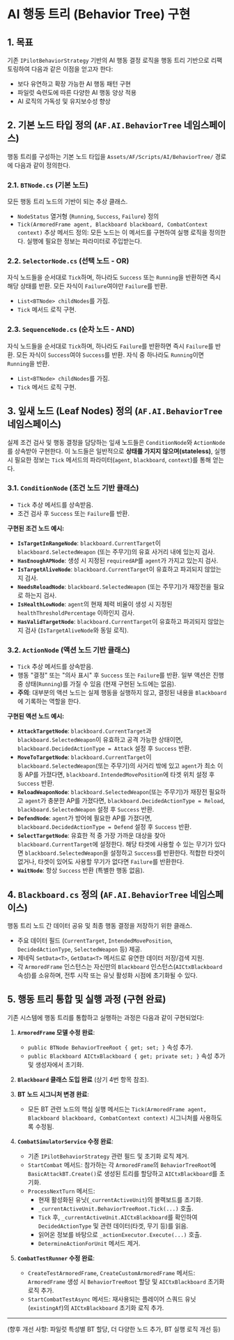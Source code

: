 # AI 행동 트리 (Behavior Tree) 구현

## 1. 목표

기존 `IPilotBehaviorStrategy` 기반의 AI 행동 결정 로직을 행동 트리 기반으로 리팩토링하여 다음과 같은 이점을 얻고자 한다:

-   보다 유연하고 확장 가능한 AI 행동 패턴 구현
-   파일럿 숙련도에 따른 다양한 AI 행동 양상 적용
-   AI 로직의 가독성 및 유지보수성 향상

## 2. 기본 노드 타입 정의 (`AF.AI.BehaviorTree` 네임스페이스)

행동 트리를 구성하는 기본 노드 타입을 `Assets/AF/Scripts/AI/BehaviorTree/` 경로에 다음과 같이 정의한다.

### 2.1. `BTNode.cs` (기본 노드)

모든 행동 트리 노드의 기반이 되는 추상 클래스.

-   `NodeStatus` 열거형 (`Running`, `Success`, `Failure`) 정의
-   `Tick(ArmoredFrame agent, Blackboard blackboard, CombatContext context)` 추상 메서드 정의: 모든 노드는 이 메서드를 구현하여 실행 로직을 정의한다. 실행에 필요한 정보는 파라미터로 주입받는다.

### 2.2. `SelectorNode.cs` (선택 노드 - OR)

자식 노드들을 순서대로 `Tick`하며, 하나라도 `Success` 또는 `Running`을 반환하면 즉시 해당 상태를 반환. 모든 자식이 `Failure`여야만 `Failure`를 반환.

-   `List<BTNode> childNodes`를 가짐.
-   `Tick` 메서드 로직 구현.

### 2.3. `SequenceNode.cs` (순차 노드 - AND)

자식 노드들을 순서대로 `Tick`하며, 하나라도 `Failure`를 반환하면 즉시 `Failure`를 반환. 모든 자식이 `Success`여야 `Success`를 반환. 자식 중 하나라도 `Running`이면 `Running`을 반환.

-   `List<BTNode> childNodes`를 가짐.
-   `Tick` 메서드 로직 구현.

## 3. 잎새 노드 (Leaf Nodes) 정의 (`AF.AI.BehaviorTree` 네임스페이스)

실제 조건 검사 및 행동 결정을 담당하는 잎새 노드들은 `ConditionNode`와 `ActionNode`를 상속받아 구현한다. 이 노드들은 일반적으로 **상태를 가지지 않으며(stateless)**, 실행 시 필요한 정보는 `Tick` 메서드의 파라미터(`agent`, `blackboard`, `context`)를 통해 얻는다.

### 3.1. `ConditionNode` (조건 노드 기반 클래스)

-   `Tick` 추상 메서드를 상속받음.
-   조건 검사 후 `Success` 또는 `Failure`를 반환.

**구현된 조건 노드 예시:**

-   **`IsTargetInRangeNode`**: `blackboard.CurrentTarget`이 `blackboard.SelectedWeapon` (또는 주무기)의 유효 사거리 내에 있는지 검사.
-   **`HasEnoughAPNode`**: 생성 시 지정된 `requiredAP`를 `agent`가 가지고 있는지 검사.
-   **`IsTargetAliveNode`**: `blackboard.CurrentTarget`이 유효하고 파괴되지 않았는지 검사.
-   **`NeedsReloadNode`**: `blackboard.SelectedWeapon` (또는 주무기)가 재장전을 필요로 하는지 검사.
-   **`IsHealthLowNode`**: `agent`의 현재 체력 비율이 생성 시 지정된 `healthThresholdPercentage` 이하인지 검사.
-   **`HasValidTargetNode`**: `blackboard.CurrentTarget`이 유효하고 파괴되지 않았는지 검사 (`IsTargetAliveNode`와 동일 로직).

### 3.2. `ActionNode` (액션 노드 기반 클래스)

-   `Tick` 추상 메서드를 상속받음.
-   행동 "결정" 또는 "의사 표시" 후 `Success` 또는 `Failure`를 반환. 일부 액션은 진행 중 상태(`Running`)를 가질 수 있음 (현재 구현된 노드에는 없음).
-   **주의**: 대부분의 액션 노드는 실제 행동을 실행하지 않고, 결정된 내용을 `Blackboard`에 기록하는 역할을 한다.

**구현된 액션 노드 예시:**

-   **`AttackTargetNode`**: `blackboard.CurrentTarget`과 `blackboard.SelectedWeapon`이 유효하고 공격 가능한 상태이면, `blackboard.DecidedActionType = Attack` 설정 후 `Success` 반환.
-   **`MoveToTargetNode`**: `blackboard.CurrentTarget`이 `blackboard.SelectedWeapon`(또는 주무기)의 사거리 밖에 있고 `agent`가 최소 이동 AP를 가졌다면, `blackboard.IntendedMovePosition`에 타겟 위치 설정 후 `Success` 반환.
-   **`ReloadWeaponNode`**: `blackboard.SelectedWeapon`(또는 주무기)가 재장전 필요하고 `agent`가 충분한 AP를 가졌다면, `blackboard.DecidedActionType = Reload`, `blackboard.SelectedWeapon` 설정 후 `Success` 반환.
-   **`DefendNode`**: `agent`가 방어에 필요한 AP를 가졌다면, `blackboard.DecidedActionType = Defend` 설정 후 `Success` 반환.
-   **`SelectTargetNode`**: 유효한 적 중 가장 가까운 대상을 찾아 `blackboard.CurrentTarget`에 설정한다. 해당 타겟에 사용할 수 있는 무기가 있다면 `blackboard.SelectedWeapon`을 설정하고 `Success`를 반환한다. 적합한 타겟이 없거나, 타겟이 있어도 사용할 무기가 없다면 `Failure`를 반환한다.
-   **`WaitNode`**: 항상 `Success` 반환 (특별한 행동 없음).

## 4. `Blackboard.cs` 정의 (`AF.AI.BehaviorTree` 네임스페이스)

행동 트리 노드 간 데이터 공유 및 최종 행동 결정을 저장하기 위한 클래스.

-   주요 데이터 필드 (`CurrentTarget`, `IntendedMovePosition`, `DecidedActionType`, `SelectedWeapon` 등) 제공.
-   제네릭 `SetData<T>`, `GetData<T>` 메서드로 유연한 데이터 저장/검색 지원.
-   각 `ArmoredFrame` 인스턴스는 자신만의 `Blackboard` 인스턴스(`AICtxBlackboard` 속성)를 소유하며, 전투 시작 또는 유닛 활성화 시점에 초기화될 수 있다.

## 5. 행동 트리 통합 및 실행 과정 (구현 완료)

기존 시스템에 행동 트리를 통합하고 실행하는 과정은 다음과 같이 구현되었다:

1.  **`ArmoredFrame` 모델 수정 완료**:
    *   `public BTNode BehaviorTreeRoot { get; set; }` 속성 추가.
    *   `public Blackboard AICtxBlackboard { get; private set; }` 속성 추가 및 생성자에서 초기화.

2.  **`Blackboard` 클래스 도입 완료** (상기 4번 항목 참조).

3.  **BT 노드 시그니처 변경 완료**:
    *   모든 BT 관련 노드의 핵심 실행 메서드는 `Tick(ArmoredFrame agent, Blackboard blackboard, CombatContext context)` 시그니처를 사용하도록 수정됨.

4.  **`CombatSimulatorService` 수정 완료**:
    *   기존 `IPilotBehaviorStrategy` 관련 필드 및 초기화 로직 제거.
    *   `StartCombat` 메서드: 참가하는 각 `ArmoredFrame`의 `BehaviorTreeRoot`에 `BasicAttackBT.Create()`로 생성된 트리를 할당하고 `AICtxBlackboard`를 초기화.
    *   `ProcessNextTurn` 메서드:
        *   현재 활성화된 유닛(`_currentActiveUnit`)의 블랙보드를 초기화.
        *   `_currentActiveUnit.BehaviorTreeRoot.Tick(...)` 호출.
        *   `Tick` 후, `_currentActiveUnit.AICtxBlackboard`를 확인하여 `DecidedActionType` 및 관련 데이터(타겟, 무기 등)를 읽음.
        *   읽어온 정보를 바탕으로 `_actionExecutor.Execute(...)` 호출.
        *   `DetermineActionForUnit` 메서드 제거.

5.  **`CombatTestRunner` 수정 완료**:
    *   `CreateTestArmoredFrame`, `CreateCustomArmoredFrame` 메서드: `ArmoredFrame` 생성 시 `BehaviorTreeRoot` 할당 및 `AICtxBlackboard` 초기화 로직 추가.
    *   `StartCombatTestAsync` 메서드: 재사용되는 플레이어 스쿼드 유닛(`existingAf`)의 `AICtxBlackboard` 초기화 로직 추가.

---
(향후 개선 사항: 파일럿 특성별 BT 할당, 더 다양한 노드 추가, BT 실행 로직 개선 등) 